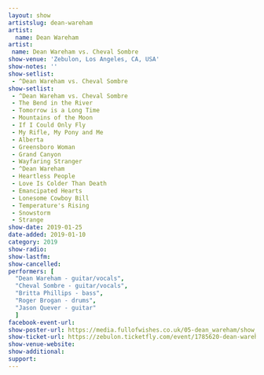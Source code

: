 ```yaml
---
layout: show
artistslug: dean-wareham
artist:
  name: Dean Wareham
artist:
 name: Dean Wareham vs. Cheval Sombre
show-venue: 'Zebulon, Los Angeles, CA, USA'
show-notes: ''
show-setlist:
 - ^Dean Wareham vs. Cheval Sombre
show-setlist:
 - ^Dean Wareham vs. Cheval Sombre
 - The Bend in the River
 - Tomorrow is a Long Time
 - Mountains of the Moon
 - If I Could Only Fly
 - My Rifle, My Pony and Me
 - Alberta
 - Greensboro Woman
 - Grand Canyon
 - Wayfaring Stranger
 - ^Dean Wareham
 - Heartless People
 - Love Is Colder Than Death
 - Emancipated Hearts
 - Lonesome Cowboy Bill
 - Temperature's Rising
 - Snowstorm
 - Strange
show-date: 2019-01-25
date-added: 2019-01-10
category: 2019
show-radio:
show-lastfm:
show-cancelled:
performers: [
  "Dean Wareham - guitar/vocals",
  "Cheval Sombre - guitar/vocals",
  "Britta Phillips - bass",
  "Roger Brogan - drums",
  "Jason Quever - guitar"
  ]
facebook-event-url: 
show-poster-url: https://media.fullofwishes.co.uk/05-dean_wareham/show_assets/2019-01-25/dean-wareham-vs-cheval-sombre-zebulon-poster.jpg
show-ticket-url: https://zebulon.ticketfly.com/event/1785620-dean-wareham-cheval-sombre-los-angeles/
show-venue-website: 
show-additional:
support:
---
```


